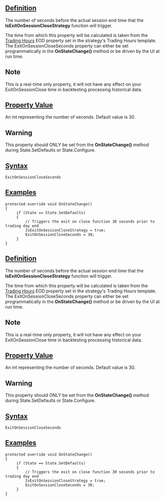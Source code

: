 ## [Definition](https://developer.ninjatrader.com/docs/desktop/exitonsessioncloseseconds\#definition)

The number of seconds before the actual session end time that the **IsExitOnSessionCloseStrategy** function will trigger.

The time from which this property will be calculated is taken from the [Trading Hours](https://ninjatrader.com/support/helpguides/nt8/?trading_hours.htm) EOD property set in the strategy's Trading Hours template. The ExitOnSessionCloseSeconds property can either be set programmatically in the **OnStateChange()** method or be driven by the UI at run time.

## Note

This is a real-time only property, it will not have any effect on your ExitOnSessionClose time in backtesting processing historical data.

## [Property Value](https://developer.ninjatrader.com/docs/desktop/exitonsessioncloseseconds\#property-value)

An int representing the number of seconds. Default value is 30.

## Warning

This property should ONLY be set from the **OnStateChange()** method during State.SetDefaults or State.Configure.

## [Syntax](https://developer.ninjatrader.com/docs/desktop/exitonsessioncloseseconds\#syntax)

`ExitOnSessionCloseSeconds`

## [Examples](https://developer.ninjatrader.com/docs/desktop/exitonsessioncloseseconds\#examples)

```jsx-150469391 csharp
protected override void OnStateChange()
{
     if (State == State.SetDefaults)
     {
         // Triggers the exit on close function 30 seconds prior to trading day end
         IsExitOnSessionCloseStrategy = true;
         ExitOnSessionCloseSeconds = 30;
     }
}

```

## [Definition](https://developer.ninjatrader.com/docs/desktop/exitonsessioncloseseconds\#definition)

The number of seconds before the actual session end time that the **IsExitOnSessionCloseStrategy** function will trigger.

The time from which this property will be calculated is taken from the [Trading Hours](https://ninjatrader.com/support/helpguides/nt8/?trading_hours.htm) EOD property set in the strategy's Trading Hours template. The ExitOnSessionCloseSeconds property can either be set programmatically in the **OnStateChange()** method or be driven by the UI at run time.

## Note

This is a real-time only property, it will not have any effect on your ExitOnSessionClose time in backtesting processing historical data.

## [Property Value](https://developer.ninjatrader.com/docs/desktop/exitonsessioncloseseconds\#property-value)

An int representing the number of seconds. Default value is 30.

## Warning

This property should ONLY be set from the **OnStateChange()** method during State.SetDefaults or State.Configure.

## [Syntax](https://developer.ninjatrader.com/docs/desktop/exitonsessioncloseseconds\#syntax)

`ExitOnSessionCloseSeconds`

## [Examples](https://developer.ninjatrader.com/docs/desktop/exitonsessioncloseseconds\#examples)

```jsx-150469391 csharp
protected override void OnStateChange()
{
     if (State == State.SetDefaults)
     {
         // Triggers the exit on close function 30 seconds prior to trading day end
         IsExitOnSessionCloseStrategy = true;
         ExitOnSessionCloseSeconds = 30;
     }
}

```